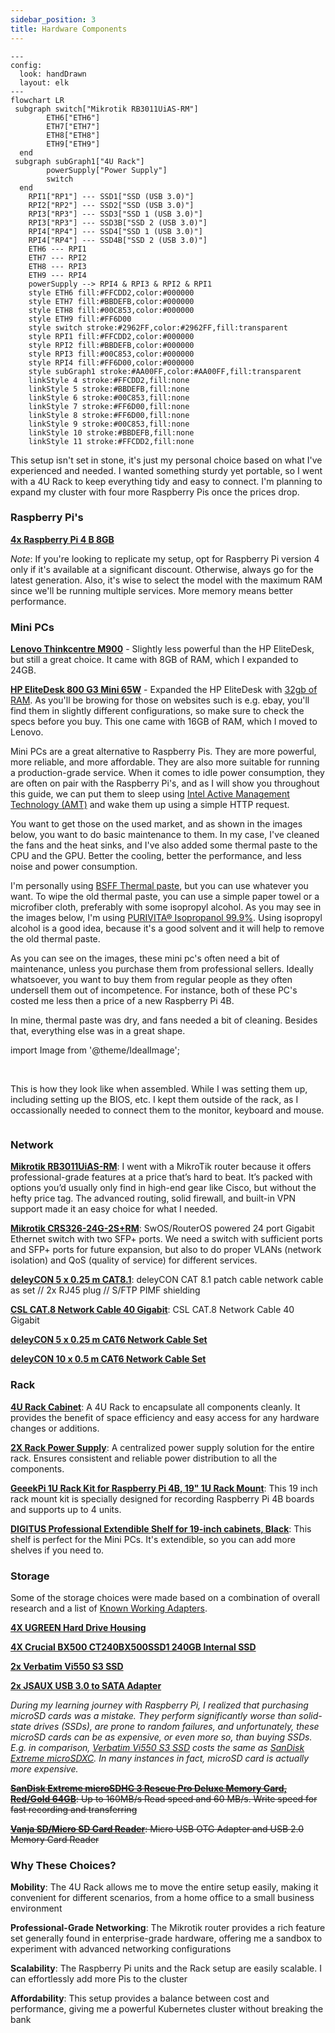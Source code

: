 ```yaml
---
sidebar_position: 3
title: Hardware Components
---
```


```mermaid
---
config:
  look: handDrawn
  layout: elk
---
flowchart LR
 subgraph switch["Mikrotik RB3011UiAS-RM"]
        ETH6["ETH6"]
        ETH7["ETH7"]
        ETH8["ETH8"]
        ETH9["ETH9"]
  end
 subgraph subGraph1["4U Rack"]
        powerSupply["Power Supply"]
        switch
  end
    RPI1["RP1"] --- SSD1["SSD (USB 3.0)"]
    RPI2["RP2"] --- SSD2["SSD (USB 3.0)"]
    RPI3["RP3"] --- SSD3["SSD 1 (USB 3.0)"]
    RPI3["RP3"] --- SSD3B["SSD 2 (USB 3.0)"]
    RPI4["RP4"] --- SSD4["SSD 1 (USB 3.0)"]
    RPI4["RP4"] --- SSD4B["SSD 2 (USB 3.0)"]
    ETH6 --- RPI1
    ETH7 --- RPI2
    ETH8 --- RPI3
    ETH9 --- RPI4
    powerSupply --> RPI4 & RPI3 & RPI2 & RPI1
    style ETH6 fill:#FFCDD2,color:#000000
    style ETH7 fill:#BBDEFB,color:#000000
    style ETH8 fill:#00C853,color:#000000
    style ETH9 fill:#FF6D00
    style switch stroke:#2962FF,color:#2962FF,fill:transparent
    style RPI1 fill:#FFCDD2,color:#000000
    style RPI2 fill:#BBDEFB,color:#000000
    style RPI3 fill:#00C853,color:#000000
    style RPI4 fill:#FF6D00,color:#000000
    style subGraph1 stroke:#AA00FF,color:#AA00FF,fill:transparent
    linkStyle 4 stroke:#FFCDD2,fill:none
    linkStyle 5 stroke:#BBDEFB,fill:none
    linkStyle 6 stroke:#00C853,fill:none
    linkStyle 7 stroke:#FF6D00,fill:none
    linkStyle 8 stroke:#FF6D00,fill:none
    linkStyle 9 stroke:#00C853,fill:none
    linkStyle 10 stroke:#BBDEFB,fill:none
    linkStyle 11 stroke:#FFCDD2,fill:none

```

This setup isn't set in stone, it's just my personal choice based on what I've experienced and needed. I wanted something sturdy yet portable, so I went with a 4U Rack to keep everything tidy and easy to connect. I'm planning to expand my cluster with four more Raspberry Pis once the prices drop.

### Raspberry Pi's

**[4x Raspberry Pi 4 B 8GB](https://www.raspberrypi.com/products/raspberry-pi-4-model-b/)**

_Note_: If you're looking to replicate my setup, opt for Raspberry Pi version 4 only if it's available at a significant discount. Otherwise, always go for the latest generation. Also, it's wise to select the model with the maximum RAM since we'll be running multiple services. More memory means better performance.

### Mini PCs

**[Lenovo Thinkcentre M900](https://www.ebay.com/sch/i.html?_nkw=Lenovo+thinkcentre+m900&_sacat=0&_from=R40&_trksid=m570.l1313)** - Slightly less powerful than the HP EliteDesk, but still a great choice. It came with 8GB of RAM, which I expanded to 24GB.

**[HP EliteDesk 800 G3 Mini 65W](https://www.ebay.com/sch/i.html?_nkw=HP+EliteDesk+800+G3+Mini+65W&_sacat=0&_from=R40&_trksid=p2334524.m570.l1313&_odkw=Lenovo+thinkcentre+m900&_osacat=0)** - Expanded the HP EliteDesk with [32gb of RAM](https://www.amazon.de/dp/B07N1YBSPZ?ref=ppx_yo2ov_dt_b_fed_asin_title&th=1). As you'll be browing for those on websites such is e.g. ebay, you'll find them in slightly different configurations, so make sure to check the specs before you buy. This one came with 16GB of RAM, which I moved to Lenovo.

Mini PCs are a great alternative to Raspberry Pis. They are more powerful, more reliable, and more affordable. They are also more suitable for running a production-grade service. When it comes to idle power consumption, they are often on pair with the Raspberry Pi's, and as I will show you throughout this guide, we can put them to sleep using [Intel Active Management Technology (AMT)](https://en.wikipedia.org/wiki/Intel_Active_Management_Technology) and wake them up using a simple HTTP request.

You want to get those on the used market, and as shown in the images below, you want to do basic maintenance to them. In my case, I've cleaned the fans and the heat sinks, and I've also added some thermal paste to the CPU and the GPU. Better the cooling, better the performance, and less noise and power consumption.

I'm personally using [BSFF Thermal paste](https://www.amazon.de/dp/B09NLXSP4S?ref=ppx_yo2ov_dt_b_fed_asin_title&th=1), but you can use whatever you want. To wipe the old thermal paste, you can use a simple paper towel or a microfiber cloth, preferably with some isopropyl alcohol. As you may see in the images below, I'm using [PURIVITA® Isopropanol 99.9%](https://www.amazon.de/-/en/dp/B0C4FKV9HY?ref_=ppx_hzsearch_conn_dt_b_fed_asin_title_1&th=1). Using isopropyl alcohol is a good idea, because it's a good solvent and it will help to remove the old thermal paste.

As you can see on the images, these mini pc's often need a bit of maintenance, unless you purchase them from professional sellers. Ideally whatsoever, you want to buy them from regular people as they often undersell them out of incompetence. For instance, both of these PC's costed me less then a price of a new Raspberry Pi 4B.

In mine, thermal paste was dry, and fans needed a bit of cleaning. Besides that, everything else was in a great shape.

import Image from '@theme/IdealImage';

<Image img="/img/minipcs/minipc-opened-1.jpg" />
<Image img="/img/minipcs/minipc-opened-2.jpg" />
<Image img="/img/minipcs/minipc-opened-3.jpg" />
<Image img="/img/minipcs/minipc-opened-4.jpg" />

This is how they look like when assembled. While I was setting them up, including setting up the BIOS, etc. I kept them outside of the rack, as I occassionally needed to connect them to the monitor, keyboard and mouse.

<Image img="/img/minipcs/minipc-assembled.jpg" />

### Network

**[Mikrotik RB3011UiAS-RM](https://mikrotik.com/product/RB3011UiAS-RM)**: I went with a MikroTik router because it offers professional-grade features at a price that’s hard to beat. It’s packed with options you’d usually only find in high-end gear like Cisco, but without the hefty price tag. The advanced routing, solid firewall, and built-in VPN support made it an easy choice for what I needed.

**[Mikrotik CRS326-24G-2S+RM](https://mikrotik.com/product/CRS326-24G-2SplusRM)**: SwOS/RouterOS powered 24 port Gigabit Ethernet switch with two SFP+ ports. We need a switch with sufficient ports and SFP+ ports for future expansion, but also to do proper VLANs (network isolation) and QoS (quality of service) for different services.

**[deleyCON 5 x 0.25 m CAT8.1](https://www.amazon.de/-/en/gp/product/B08WPJVGHR/ref=ppx_yo_dt_b_search_asin_title?ie=UTF8&th=1)**: deleyCON CAT 8.1 patch cable network cable as set // 2x RJ45 plug // S/FTP PIMF shielding

**[CSL CAT.8 Network Cable 40 Gigabit](https://www.amazon.de/-/en/gp/product/B08FCLHTH5/ref=ppx_yo_dt_b_search_asin_title?ie=UTF8&th=1)**: CSL CAT.8 Network Cable 40 Gigabit

**[deleyCON 5 x 0.25 m CAT6 Network Cable Set](https://www.amazon.de/dp/B079FYFZ96?ref=ppx_yo2ov_dt_b_fed_asin_title&th=1)**

**[deleyCON 10 x 0.5 m CAT6 Network Cable Set](https://www.amazon.de/dp/B0DGKSTM37?ref=ppx_yo2ov_dt_b_fed_asin_title&th=1)**

### Rack

**[4U Rack Cabinet](https://www.compumail.dk/en/p/lanberg-rack-gra-993865294)**: A 4U Rack to encapsulate all components cleanly. It provides the benefit of space efficiency and easy access for any hardware changes or additions.

**[2X Rack Power Supply](https://www.compumail.dk/en/p/lanberg-pdu-09f-0300-bk-stromstodsbeskytter-9-stik-16a-sort-3m-996106700)**: A centralized power supply solution for the entire rack. Ensures consistent and reliable power distribution to all the components.

**[GeeekPi 1U Rack Kit for Raspberry Pi 4B, 19" 1U Rack Mount](https://www.amazon.de/-/en/gp/product/B0972928CN/ref=ppx_yo_dt_b_search_asin_title?ie=UTF8&psc=1)**: This 19 inch rack mount kit is specially designed for recording Raspberry Pi 4B boards and supports up to 4 units.

**[DIGITUS Professional Extendible Shelf for 19-inch cabinets, Black](https://www.amazon.de/dp/B002KTE870?ref=ppx_yo2ov_dt_b_fed_asin_title&th=1)**: This shelf is perfect for the Mini PCs. It's extendible, so you can add more shelves if you need to.

### Storage

Some of the storage choices were made based on a combination of overall research and a list of [Known Working Adapters](https://jamesachambers.com/best-ssd-storage-adapters-for-raspberry-pi-4-400/).

**[4X UGREEN Hard Drive Housing](https://www.amazon.de/dp/B07D2BHVBD?ref=ppx_yo2ov_dt_b_fed_asin_title)**

**[4X Crucial BX500 CT240BX500SSD1 240GB Internal SSD](https://www.amazon.de/dp/B07G3YNLJB?ref=ppx_yo2ov_dt_b_fed_asin_title&th=1)**

**[2x Verbatim Vi550 S3 SSD](https://www.amazon.de/dp/B07LGKQLT5?ref=ppx_yo2ov_dt_b_fed_asin_title&th=1)**

**[2x JSAUX USB 3.0 to SATA Adapter](https://www.amazon.de/dp/B086W944YT?ref=ppx_yo2ov_dt_b_fed_asin_title)**

_During my learning journey with Raspberry Pi, I realized that purchasing microSD cards was a mistake. They perform significantly worse than solid-state drives (SSDs), are prone to random failures, and unfortunately, these microSD cards can be as expensive, or even more so, than buying SSDs. E.g. in comparison, [Verbatim Vi550 S3 SSD](https://www.amazon.de/dp/B07LGKQLT5?ref=ppx_yo2ov_dt_b_fed_asin_title) costs the same as [SanDisk Extreme microSDXC](https://www.amazon.de/dp/B09X7BK27V?ref=ppx_yo2ov_dt_b_fed_asin_title&th=1). In many instances in fact, microSD card is actually more expensive._

~~**[SanDisk Extreme microSDHC 3 Rescue Pro Deluxe Memory Card, Red/Gold 64GB](https://www.amazon.de/-/en/gp/product/B07FCMBLV6/ref=ppx_yo_dt_b_search_asin_title?ie=UTF8&psc=1)**: Up to 160MB/s Read speed and 60 MB/s. Write speed for fast recording and transferring~~

~~**[Vanja SD/Micro SD Card Reader](https://www.amazon.de/-/en/gp/product/B00W02VHM6/ref=ppx_yo_dt_b_search_asin_title?ie=UTF8&psc=1)**: Micro USB OTG Adapter and USB 2.0 Memory Card Reader~~

### Why These Choices?

**Mobility**: The 4U Rack allows me to move the entire setup easily, making it convenient for different scenarios, from a home office to a small business environment

**Professional-Grade Networking**: The Mikrotik router provides a rich feature set generally found in enterprise-grade hardware, offering me a sandbox to experiment with advanced networking configurations

**Scalability**: The Raspberry Pi units and the Rack setup are easily scalable. I can effortlessly add more Pis to the cluster

**Affordability**: This setup provides a balance between cost and performance, giving me a powerful Kubernetes cluster without breaking the bank
